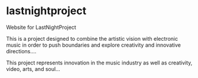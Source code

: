 # lastnightproject
Website for LastNightProject


This is a project designed to combine the artistic vision with electronic music in order to push boundaries and explore creativity and innovative directions....

This project represents innovation in the music industry as well as creativity, video, arts, and soul...

